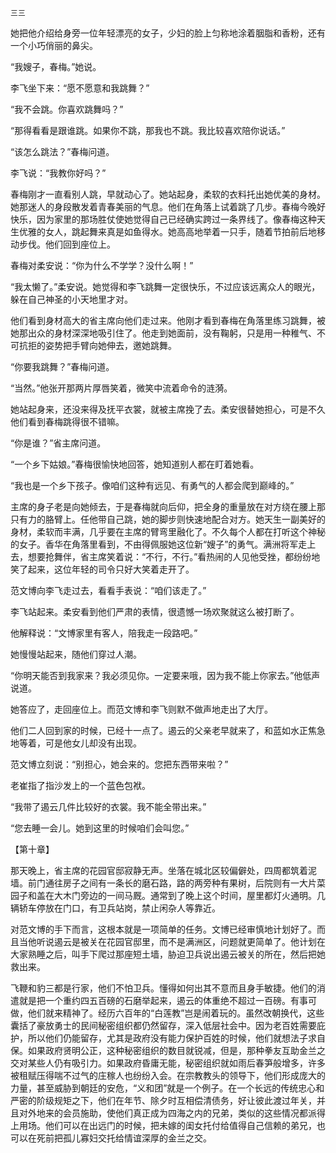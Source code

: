     三三 

   她把他介绍给身旁一位年轻漂亮的女子，少妇的脸上匀称地涂着胭脂和香粉，还有一个小巧俏丽的鼻尖。

   “我嫂子，春梅。”她说。

   李飞坐下来：“愿不愿意和我跳舞？”

   “我不会跳。你喜欢跳舞吗？”

   “那得看看是跟谁跳。如果你不跳，那我也不跳。我比较喜欢陪你说话。”

   “该怎么跳法？”春梅问道。

   李飞说：“我教你好吗？”

   春梅刚才一直看别人跳，早就动心了。她站起身，柔软的衣料托出她优美的身材。她那迷人的身段散发着青春美丽的气息。他们在角落上试着跳了几步。春梅今晚好快乐，因为家里的那场胜仗使她觉得自己已经确实跨过一条界线了。像春梅这种天生优雅的女人，跳起舞来真是如鱼得水。她高高地举着一只手，随着节拍前后地移动步伐。他们回到座位上。

   春梅对柔安说：“你为什么不学学？没什么啊！”

   “我太懒了。”柔安说。她觉得和李飞跳舞一定很快乐，不过应该远离众人的眼光，躲在自己神圣的小天地里才对。

   他们看到身材高大的省主席向他们走过来。他刚才看到春梅在角落里练习跳舞，被她那出众的身材深深地吸引住了。他走到她面前，没有鞠躬，只是用一种稚气、不可抗拒的姿势把手臂向她伸去，邀她跳舞。

   “你要我跳舞？”春梅问道。

   “当然。”他张开那两片厚唇笑着，微笑中流着命令的涟漪。

   她站起身来，还没来得及抚平衣裳，就被主席挽了去。柔安很替她担心，可是不久他们看到春梅跳得很不错嘛。

   “你是谁？”省主席问道。

   “一个乡下姑娘。”春梅很愉快地回答，她知道别人都在盯着她看。

   “我也是一个乡下孩子。像咱们这种有远见、有勇气的人都会爬到巅峰的。”

   主席的身子老是向她倾去，于是春梅就向后仰，把全身的重量放在对方绕在腰上那只有力的胳臂上。任他带自己跳，她的脚步则快速地配合对方。她天生一副美好的身材，柔软而丰满，几乎要在主席的臂弯里融化了。不久每个人都在打听这个神秘的女子。香华在角落里看到，不由得佩服她这位新“嫂子”的勇气。满洲将军走上去，想要抢舞伴，省主席笑着说：“不行，不行。”看热闹的人见他受挫，都纷纷地笑了起来，这位年轻的司令只好大笑着走开了。

   范文博向李飞走过去，看看手表说：“咱们该走了。”

   李飞站起来。柔安看到他们严肃的表情，很遗憾一场欢聚就这么被打断了。

   他解释说：“文博家里有客人，陪我走一段路吧。”

   她慢慢站起来，随他们穿过人潮。

   “你明天能否到我家来？我必须见你。一定要来哦，因为我不能上你家去。”他低声说道。

   她答应了，走回座位上。而范文博和李飞则默不做声地走出了大厅。

   他们二人回到家的时候，已经十一点了。遏云的父亲老早就来了，和蓝如水正焦急地等着，可是他女儿却没有出现。

   范文博立刻说：“别担心，她会来的。您把东西带来啦？”

   老崔指了指沙发上的一个蓝色包袱。

   “我带了遏云几件比较好的衣裳。我不能全带出来。”

   “您去睡一会儿。她到这里的时候咱们会叫您。”

   【第十章】

   那天晚上，省主席的花园官邸寂静无声。坐落在城北区较偏僻处，四周都筑着泥墙。前门通往房子之间有一条长的磨石路，路的两旁种有果树，后院则有一大片菜园子和盖在大木门旁边的一间马厩。通常到了晚上这个时间，屋里都灯火通明。几辆轿车停放在门口，有卫兵站岗，禁止闲杂人等靠近。

   对范文博的手下而言，这根本就是一项简单的任务。文博已经审慎地计划好了。而且当他听说遏云是被关在花园官邸里，而不是满洲区，问题就更简单了。他计划在大家熟睡之后，叫手下爬过那座短土墙，胁迫卫兵说出遏云被关的所在，然后把她救出来。

   飞鞭和豹三都是行家，他们不怕卫兵。懂得如何出其不意而且身手敏捷。他们的消遣就是把一个重约四五百磅的石磨举起来，遏云的体重绝不超过一百磅。有事可做，他们就来精神了。经历六百年的“白莲教”岂是闹着玩的。虽然改朝换代，这些囊括了豪放勇士的民间秘密组织都仍然留存，深入低层社会中。因为老百姓需要庇护，所以他们仍能留存，尤其是政府没有能力保护百姓的时候，他们就想法子求自保。如果政府贤明公正，这种秘密组织的数目就锐减，但是，那种拳友互助金兰之交对某些人仍有吸引力。如果政府昏庸无能，秘密组织就如雨后春笋般增多，许多被租赋压得喘不过气的庄稼人也纷纷入会。在宗教教头的领导下，他们形成庞大的力量，甚至威胁到朝廷的安危，“义和团”就是一个例子。在一个长远的传统忠心和严密的阶级规矩之下，他们在年节、除夕时互相偿清债务，好让彼此渡过年关，并且对外地来的会员施助，使他们真正成为四海之内的兄弟，类似的这些情况都派得上用场。他们可以在出远门的时候，把未嫁的闺女托付给值得自己信赖的弟兄，也可以在死前把孤儿寡妇交托给情谊深厚的金兰之交。

